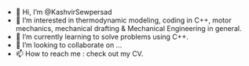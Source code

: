 - 👋 Hi, I’m @KashvirSewpersad
- 👀 I’m interested in thermodynamic modeling, coding in C++, motor mechanics, mechanical drafting & Mechanical Engineering in general.
- 🌱 I’m currently learning to solve problems using C++.
- 💞️ I’m looking to collaborate on ...
- 📫 How to reach me : check out my CV.

<!---
KashvirSewpersad/KashvirSewpersad is a ✨ special ✨ repository because its `README.md` (this file) appears on your GitHub profile.
You can click the Preview link to take a look at your changes.
--->
